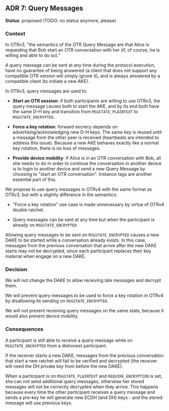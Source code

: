 ## ADR 7: Query Messages

**Status**: proposed
(TODO: no status anymore, please)

### Context

In OTRv3, "the semantics of the OTR Query Message are that Alice is requesting
that Bob start an OTR conversation with her (if, of course, he is willing and
able to do so)."

A query message can be sent at any time during the protocol execution, have no
guarantee of being answered (a client that does not support any compatible OTR
version will simply ignore it), and is always answered by a compatible client
(to initiate a new AKE).

In OTRv3, query messages are used to:

  * **Start an OTR session**: if both participants are willing to use OTRv3, the
  query message causes both to start the AKE, and by its end both have the
  same D-H key and transition from `MSGSTATE_PLAINTEXT` to `MSGSTATE_ENCRYPTED`.

  * **Force a key rotation**: forward secrecy depends on
  advertising/acknowledging new D-H keys. The same key is reused until a
  message from the other peer is received (heartbeats are intended to address
  this issue). Because a new AKE behaves exactly like a normal key rotation,
  there is no loss of messages.

  * **Provide device mobility**: If Alice is in an
  OTR conversation with Bob, all she needs to do in order to continue the
  conversation in another device is to login to another device and send a new
  Query Message by choosing to "start an OTR conversation". Instance tags are
  another essential part of this.

We propose to use query messages in OTRv4 with the same format as OTRv3, but
with a slightly difference in the semantics:

* "Force a key rotation" use case is made unnecessary by virtue of OTRv4 double
  ratchet.

* Query messages can be sent at any time but when the participant is already on
  `MSGSTATE_ENCRYPTED`.

Allowing query messages to be sent on `MSGSTATE_ENCRYPTED` causes a new DAKE to
be started while a conversation already exists. In this case, messages from the
previous conversation that arrive after the new DAKE starts may not be
decrypted, since each participant replaces their key material when engage on a
new DAKE.

### Decision

We will not change the DAKE to allow receiving late messages and decrypt them.

We will prevent query messages to be used to force a key rotation in OTRv4
by disallowing its sending on `MSGSTATE_ENCRYPTED`.

We will not prevent receiving query messages on the same state, because it would
also prevent device mobility.


### Consequences

A participant is still able to receive a query message while on
`MSGSTATE_ENCRYPTED` from a dishonest participant.

If the receiver starts a new DAKE, messages from the previous conversation that
start a new ratchet will fail to be verified and decrypted
(the receiver will need the DH private key from before the new DAKE).

When a participant is on `MSGSTATE_PLAINTEXT` and `REQUIRE_ENCRYPTION` is set,
she can not send additional query messages, otherwise her stored messages will
not be correctly decrypted when they arrive. This happens because every time
the other participant receives a query message and sends a pre-key he will
generate new ECDH (and DH) keys - and the stored message will use previous keys.

